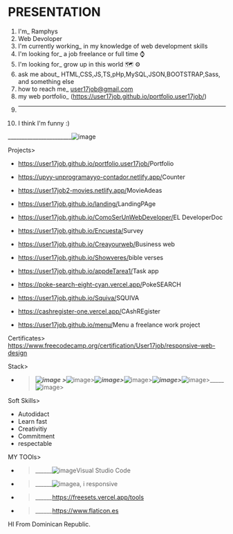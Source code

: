 # PRESENTATION 

1. I'm_ Ramphys
2. Web Devoloper
3. I'm currently working_ in my knowledge of web development skills
4. I'm looking for_ a job freelance or full time ⌚ 
5. I'm looking for_ grow up in this world 🗺 ⚙ 
6. ask me about_ HTML,CSS,JS,TS,pHp,MySQL,JSON,BOOTSTRAP,Sass, and something else
7. how to reach me_ user17job@gmail.com
8. my web portfolio_ (https://user17job.github.io/portfolio.user17job/)
9. _________
10. I think I'm funny :)




_______________________![image](https://github.com/User17job/User17job/assets/131003304/191e79ef-8f7e-4f24-9381-aafb157ec040)




Projects>
- <https://user17job.github.io/portfolio.user17job/>Portfolio
  
- <https://upyy-unprogramayyo-contador.netlify.app/>Counter
  
- <https://user17job2-movies.netlify.app/>MovieAdeas
  
- <https://user17job.github.io/landing/>LandingPAge
  
- <https://user17job.github.io/ComoSerUnWebDeveloper/>EL DeveloperDoc
  
- <https://user17job.github.io/Encuesta/>Survey
  
- <https://user17job.github.io/Creayourweb/>Business web
  
- <https://user17job.github.io/Showveres/>bible verses
  
- <https://user17job.github.io/appdeTarea1/>Task app

- <https://poke-search-eight-cyan.vercel.app/>PokeSEARCH

- <https://user17job.github.io/Squiva/>SQUIVA

- <https://cashregister-one.vercel.app/>CAshREgister

- <https://user17job.github.io/menu/>Menu a freelance work project
  



Certificates>
https://www.freecodecamp.org/certification/User17job/responsive-web-design

Stack>
  - >_____![image](https://github.com/User17job/User17job/assets/131003304/9b0af587-d7d9-4e85-a012-b001b03b6366) >_____![image](https://github.com/User17job/User17job/assets/131003304/dd0c7c79-1f81-4d50-9442-db1871d57990)>_____![image](https://github.com/User17job/User17job/assets/131003304/e1e3d69a-94c1-45f9-9d40-d4c29f4dd116)>_____![image](https://github.com/User17job/User17job/assets/131003304/447efdd3-fbf8-410f-9b17-346388bbac87)>_____![image](https://github.com/User17job/User17job/assets/131003304/970212b0-ed00-4f83-9780-ce3e1b561661)>_____![image](https://github.com/User17job/User17job/assets/131003304/66b3ec61-7f53-44fa-bb9a-ddcf8f9dcde1)>_____![image](https://th.bing.com/th?q=TypeScript+Icon.png&w=120&h=120&c=1&rs=1&qlt=90&cb=1&dpr=1.5&pid=InlineBlock&mkt=es-XL&cc=DO&setlang=en&adlt=moderate&t=1&mw=247)>



Soft Skills>
- Autodidact
- Learn fast
- Creativitiy
- Commitment
- respectable 


MY TOOls>
- >______![image](https://github.com/User17job/User17job/assets/131003304/71165059-eab3-4b31-bd17-6982e7ef067e)Visual Studio Code
- >______![image](https://github.com/User17job/User17job/assets/131003304/2db10170-9bbf-477b-9286-7e59fde76e50)a, i responsive
- >______https://freesets.vercel.app/tools
- >______https://www.flaticon.es





HI From Dominican Republic.
